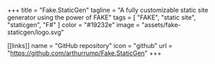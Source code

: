+++
title = "Fake.StaticGen"
tagline = "A fully customizable static site generator using the power of FAKE"
tags = [ "FAKE", "static site", "staticgen", "F#" ]
color = "#19232e"
image = "assets/fake-staticgen/logo.svg"

[[links]]
name = "GitHub repository"
icon = "github"
url = "https://github.com/arthurrump/Fake.StaticGen"
+++